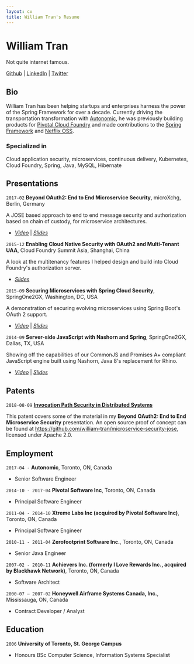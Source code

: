 ```yaml
---
layout: cv
title: William Tran's Resume
---
```

# William Tran
Not quite internet famous.

<div id="webaddress">
<a href="https://github.com/william-tran">Github</a>
| <a href="https://www.linkedin.com/in/fivetenwill">LinkedIn</a>
| <a href="https://twitter.com/fivetenwill">Twitter</a>
</div>


## Bio

William Tran has been helping startups and enterprises harness the power of the Spring Framework for over a decade. Currently driving the transportation transformation with [Autonomic](http://autonomic.ai/), he was previously building products for [Pivotal Cloud Foundry](https://pivotal.io/platform) and made contributions to the [Spring Framework](https://spring.io/) and [Netflix OSS](http://netflix.github.io/). 


### Specialized in

Cloud application security, microservices, continuous delivery, Kubernetes, Cloud Foundry, Spring, Java, MySQL, Hibernate


## Presentations

`2017-02`
__Beyond OAuth2: End to End Microservice Security__, microXchg, Berlin, Germany

A JOSE based approach to end to end message security and authorization based on chain of custody, for microservice architectures.

- *[Video](https://www.youtube.com/watch?v=G7A6ftCbVQY)* \| *[Slides](
https://docs.google.com/presentation/d/1c-OVDgCMpg1mo7nnyk7ho57y_ODIxH9yjTpFWkqqouY/edit?usp=sharing)*


`2015-12`
__Enabling Cloud Native Security with OAuth2 and Multi-Tenant UAA__, Cloud Foundry Summit Asia, Shanghai, China

A look at the multitenancy features I helped design and build into Cloud Foundry's authorization server.

- *[Slides](https://www.slideshare.net/WillTran1/enabling-cloud-native-security-with-oauth2-and-multitenant-uaa)*


`2015-09`
__Securing Microservices with Spring Cloud Security__, SpringOne2GX, Washington, DC, USA

A demonstration of securing evolving microservices using Spring Boot's OAuth 2 support.

- *[Video](https://www.youtube.com/watch?v=USMl2GNg2r0)* \| *[Slides](https://www.slideshare.net/SpringCentral/securing-microservices-with-spring-cloud-security-53170178)*


`2014-09`
__Server-side JavaScript with Nashorn and Spring__, SpringOne2GX, Dallas, TX, USA

Showing off the capabilities of our CommonJS and Promises A+ compliant JavaScript engine built using Nashorn, Java 8's replacement for Rhino.

- *[Video](https://www.youtube.com/watch?v=kVyVyRdxwxE)* \| *[Slides](https://www.slideshare.net/SpringCentral/serverside-javascript-with-nashorn-and-spring)*


## Patents

`2018-08-09`
__[Invocation Path Security in Distributed Systems](https://patentscope.wipo.int/search/en/detail.jsf?docId=WO2018144581)__

This patent covers some of the material in my __Beyond OAuth2: End to End Microservice Security__ presentation. An open source proof of concept can be found at https://github.com/william-tran/microservice-security-jose, licensed under Apache 2.0. 

## Employment

`2017-04 -`
__Autonomic__, Toronto, ON, Canada

- Senior Software Engineer


`2014-10 - 2017-04`
__Pivotal Software Inc__, Toronto, ON, Canada

- Principal Software Engineer


`2011-04 - 2014-10`
__Xtreme Labs Inc (acquired by Pivotal Software Inc)__, Toronto, ON, Canada

- Principal Software Engineer


`2010-11 - 2011-04`
__Zerofootprint Software Inc.__, Toronto, ON, Canada

- Senior Java Engineer 


`2007-02 - 2010-11`
__Achievers Inc. (formerly I Love Rewards Inc., acquired by Blackhawk Network)__, Toronto, ON, Canada

- Software Architect

`2000-07 – 2007-02`
__Honeywell Airframe Systems Canada, Inc.__, Mississauga, ON, Canada

- Contract Developer / Analyst


## Education

`2006`
__University of Toronto, St. George Campus__

- Honours BSc Computer Science, Information Systems Specialist


<!-- ### Footer

Last updated: October 2017 -->


